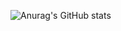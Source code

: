 ![Anurag's GitHub stats](https://AnneCarolinerp.vercel.app/api?username=AnneCarolinerp&count_private=true&show_icons=true&theme=radical)